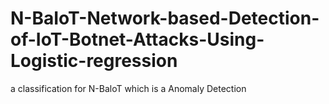 # N-BaIoT-Network-based-Detection-of-IoT-Botnet-Attacks-Using-Logistic-regression
a classification for N-BaloT which is a Anomaly Detection
